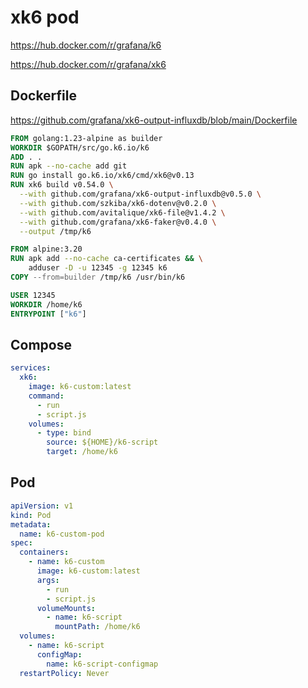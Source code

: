 # xk6 pod

https://hub.docker.com/r/grafana/k6

https://hub.docker.com/r/grafana/xk6

## Dockerfile

https://github.com/grafana/xk6-output-influxdb/blob/main/Dockerfile

```dockerfile
FROM golang:1.23-alpine as builder
WORKDIR $GOPATH/src/go.k6.io/k6
ADD . .
RUN apk --no-cache add git
RUN go install go.k6.io/xk6/cmd/xk6@v0.13
RUN xk6 build v0.54.0 \
  --with github.com/grafana/xk6-output-influxdb@v0.5.0 \
  --with github.com/szkiba/xk6-dotenv@v0.2.0 \
  --with github.com/avitalique/xk6-file@v1.4.2 \
  --with github.com/grafana/xk6-faker@v0.4.0 \
  --output /tmp/k6

FROM alpine:3.20
RUN apk add --no-cache ca-certificates && \
    adduser -D -u 12345 -g 12345 k6
COPY --from=builder /tmp/k6 /usr/bin/k6

USER 12345
WORKDIR /home/k6
ENTRYPOINT ["k6"]
```

## Compose

```yaml
services:
  xk6:
    image: k6-custom:latest
    command: 
      - run
      - script.js
    volumes:
      - type: bind
        source: ${HOME}/k6-script
        target: /home/k6
```

## Pod

```yaml
apiVersion: v1
kind: Pod
metadata:
  name: k6-custom-pod
spec:
  containers:
    - name: k6-custom
      image: k6-custom:latest
      args: 
        - run
        - script.js
      volumeMounts:
        - name: k6-script
          mountPath: /home/k6
  volumes:
    - name: k6-script
      configMap:
        name: k6-script-configmap
  restartPolicy: Never
```
